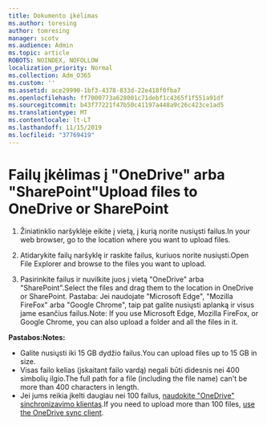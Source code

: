 ```yaml
---
title: Dokumento įkėlimas
ms.author: toresing
author: tomresing
manager: scotv
ms.audience: Admin
ms.topic: article
ROBOTS: NOINDEX, NOFOLLOW
localization_priority: Normal
ms.collection: Adm_O365
ms.custom: ''
ms.assetid: ace29990-1bf3-4378-833d-22e418f0fba7
ms.openlocfilehash: ff7000773a628001c71debf1c4365f1f551a91df
ms.sourcegitcommit: b43f77221f47b50c41197a448a9c26c423ce1ad5
ms.translationtype: MT
ms.contentlocale: lt-LT
ms.lasthandoff: 11/15/2019
ms.locfileid: "37769419"
---
```

# <a name="upload-files-to-onedrive-or-sharepoint"></a><span data-ttu-id="54932-102">Failų įkėlimas į "OneDrive" arba "SharePoint"</span><span class="sxs-lookup"><span data-stu-id="54932-102">Upload files to OneDrive or SharePoint</span></span>

1. <span data-ttu-id="54932-103">Žiniatinklio naršyklėje eikite į vietą, į kurią norite nusiųsti failus.</span><span class="sxs-lookup"><span data-stu-id="54932-103">In your web browser, go to the location where you want to upload files.</span></span>
    
2. <span data-ttu-id="54932-104">Atidarykite failų naršyklę ir raskite failus, kuriuos norite nusiųsti.</span><span class="sxs-lookup"><span data-stu-id="54932-104">Open File Explorer and browse to the files you want to upload.</span></span>
    
3. <span data-ttu-id="54932-105">Pasirinkite failus ir nuvilkite juos į vietą "OneDrive" arba "SharePoint".</span><span class="sxs-lookup"><span data-stu-id="54932-105">Select the files and drag them to the location in OneDrive or SharePoint.</span></span> <span data-ttu-id="54932-106">Pastaba: Jei naudojate "Microsoft Edge", "Mozilla FireFox" arba "Google Chrome", taip pat galite nusiųsti aplanką ir visus jame esančius failus.</span><span class="sxs-lookup"><span data-stu-id="54932-106">Note: If you use Microsoft Edge, Mozilla FireFox, or Google Chrome, you can also upload a folder and all the files in it.</span></span>
    
<span data-ttu-id="54932-107">**Pastabos:**</span><span class="sxs-lookup"><span data-stu-id="54932-107">**Notes:**</span></span>

- <span data-ttu-id="54932-108">Galite nusiųsti iki 15 GB dydžio failus.</span><span class="sxs-lookup"><span data-stu-id="54932-108">You can upload files up to 15 GB in size.</span></span> 
- <span data-ttu-id="54932-109">Visas failo kelias (įskaitant failo vardą) negali būti didesnis nei 400 simbolių ilgio.</span><span class="sxs-lookup"><span data-stu-id="54932-109">The full path for a file (including the file name) can't be more than 400 characters in length.</span></span> 
- <span data-ttu-id="54932-110">Jei jums reikia įkelti daugiau nei 100 failus, [naudokite "OneDrive" sinchronizavimo klientas](https://go.microsoft.com/fwlink/?linkid=866427).</span><span class="sxs-lookup"><span data-stu-id="54932-110">If you need to upload more than 100 files, [use the OneDrive sync client](https://go.microsoft.com/fwlink/?linkid=866427).</span></span> 
  

